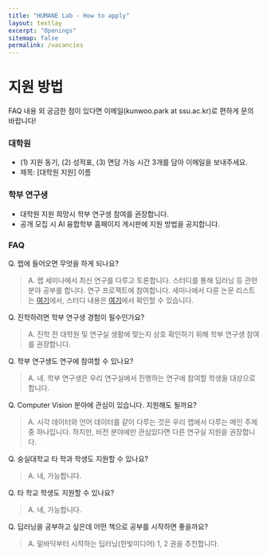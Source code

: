 ```yaml
---
title: "HUMANE Lab - How to apply"
layout: textlay
excerpt: "Openings"
sitemap: false
permalink: /vacancies
---
```


# 지원 방법

FAQ 내용 외 궁금한 점이 있다면 이메일(kunwoo.park at ssu.ac.kr)로 편하게 문의 바랍니다!

### 대학원 

- (1) 지원 동기, (2) 성적표, (3) 면담 가능 시간 3개를 담아 이메일을 보내주세요.
- 제목: \[대학원 지원\] 이름

### 학부 연구생

- 대학원 지원 희망시 학부 연구생 참여를 권장합니다.
- 공개 모집 시 AI 융합학부 홈페이지 게시판에 지원 방법을 공지합니다. 

### FAQ

Q. 랩에 들어오면 무엇을 하게 되나요?
> A. 랩 세미나에서 최신 연구를 다루고 토론합니다. 스터디를 통해 딥러닝 등 관련 분야 공부를 합니다. 연구 프로젝트에 참여합니다. 세미나에서 다룬 논문 리스트는 [여기](https://github.com/ssu-humane/Seminar)에서, 스터디 내용은 [여기](https://github.com/ssu-humane/Study)에서 확인할 수 있습니다. 

Q. 진학하려면 학부 연구생 경험이 필수인가요? 
> A. 진학 전 대학원 및 연구실 생활에 맞는지 상호 확인하기 위해 학부 연구생 참여를 권장합니다.

Q. 학부 연구생도 연구에 참여할 수 있나요?
> A. 네. 학부 연구생은 우리 연구실에서 진행하는 연구에 참여할 학생을 대상으로 합니다.

Q. Computer Vision 분야에 관심이 있습니다. 지원해도 될까요?
> A. 시각 데이터와 언어 데이터를 같이 다루는 것은 우리 랩에서 다루는 메인 주제 중 하나입니다. 하지만, 비전 분야에만 관심있다면 다른 연구실 지원을 권장합니다.

Q. 숭실대학교 타 학과 학생도 지원할 수 있나요?
> A. 네, 가능합니다.

Q. 타 학교 학생도 지원할 수 있나요?
> A. 네, 가능합니다.

Q. 딥러닝을 공부하고 싶은데 어떤 책으로 공부를 시작하면 좋을까요?
> A. 밑바닥부터 시작하는 딥러닝(한빛미디어) 1, 2 권을 추천합니다. 
